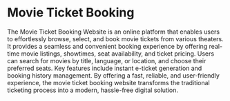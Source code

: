 # Movie Ticket Booking

 The Movie Ticket Booking Website is an online platform that enables users to effortlessly browse, select, and book
 movie tickets from various theaters. It provides a seamless and convenient booking experience by offering real-time
 movie listings, showtimes, seat availability, and ticket pricing. Users can search for movies by title, language, or
 location, and choose their preferred seats. Key features include instant e-ticket generation and booking history
 management. By offering a fast, reliable, and user-friendly experience, the movie ticket booking website transforms
 the traditional ticketing process into a modern, hassle-free digital solution.
